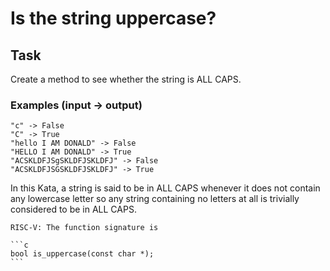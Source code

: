 # Is the string uppercase?

## Task

Create a method to see whether the string is ALL CAPS.

### Examples (input -> output)
```
"c" -> False
"C" -> True
"hello I AM DONALD" -> False
"HELLO I AM DONALD" -> True
"ACSKLDFJSgSKLDFJSKLDFJ" -> False
"ACSKLDFJSGSKLDFJSKLDFJ" -> True
```

In this Kata, a string is said to be in ALL CAPS whenever it does not contain any lowercase letter so any string containing no letters at all is trivially considered to be in ALL CAPS.

~~~if:riscv
RISC-V: The function signature is

```c
bool is_uppercase(const char *);
```
~~~

